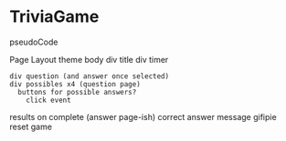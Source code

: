 # TriviaGame

pseudoCode

Page Layout
  theme
  body
    div title
    div timer
    
    div question (and answer once selected)
    div possibles x4 (question page)
      buttons for possible answers?
        click event 
  results on complete (answer page-ish)
    correct answer
    message
    gifipie
  reset game